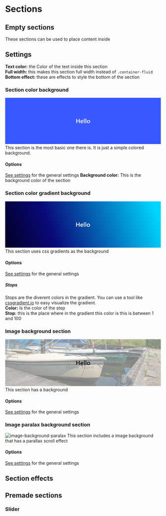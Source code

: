 # Sections
## Empty sections
These sections can be used to place content inside
## Settings
**Text color:** the Color of the text inside this section  
**Full width:** this makes this section full width instead of ``.container-fluid``  
**Bottom effect:** these are effects to style the bottom of the section  

### Section color background
![basic-color-background](imgs/sections/basic-color-background.png)
This section is the most basic one there is. It is just a simple colored background.
#### Options
[See settings](#settings) for the general settings
**Background color:** This is the background color of the section

### Section color gradient background
![color-gradient-background](imgs/sections/color-gradient-background.png)
This section uses css gradients as the background
#### Options
[See settings](#settings) for the general settings
##### Stops
Stops are the diverent colors in the gradient.
You can use a tool like [cssgradient.io](https://cssgradient.io/) to easy visualize the gradient.  
**Color:** Is the color of the step  
**Stop:** this is the place where in the gradient this color is this is between 1 and 100  

### Image background section
![image-background](imgs/sections/image-background.jpg)
This section has a background
#### Options
[See settings](#settings) for the general settings


### Image paralax background section
![image-background-paralax](imgs/sections/image-background-paralax.gif)
This section includes a image background that has a parallax scroll effect
#### Options
[See settings](#settings) for the general settings

## Section effects

## Premade sections
### Slider